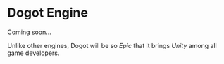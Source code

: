 # Dogot Engine

Coming soon...

Unlike other engines, Dogot will be so *Epic* that it brings *Unity* among all game developers.
